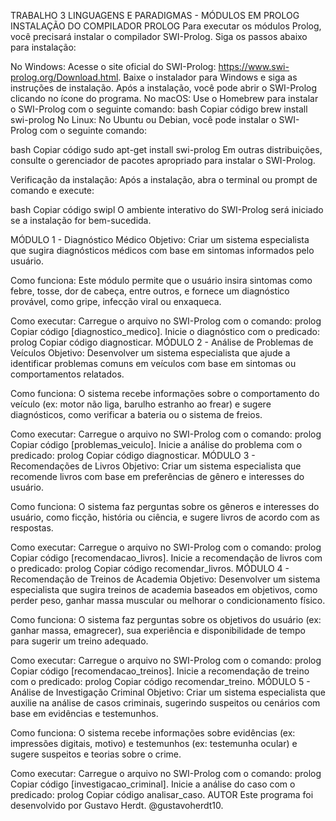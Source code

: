TRABALHO 3 LINGUAGENS E PARADIGMAS - MÓDULOS EM PROLOG
INSTALAÇÃO DO COMPILADOR PROLOG
Para executar os módulos Prolog, você precisará instalar o compilador SWI-Prolog. Siga os passos abaixo para instalação:

No Windows:
Acesse o site oficial do SWI-Prolog: https://www.swi-prolog.org/Download.html.
Baixe o instalador para Windows e siga as instruções de instalação.
Após a instalação, você pode abrir o SWI-Prolog clicando no ícone do programa.
No macOS:
Use o Homebrew para instalar o SWI-Prolog com o seguinte comando:
bash
Copiar código
brew install swi-prolog
No Linux:
No Ubuntu ou Debian, você pode instalar o SWI-Prolog com o seguinte comando:

bash
Copiar código
sudo apt-get install swi-prolog
Em outras distribuições, consulte o gerenciador de pacotes apropriado para instalar o SWI-Prolog.

Verificação da instalação:
Após a instalação, abra o terminal ou prompt de comando e execute:

bash
Copiar código
swipl
O ambiente interativo do SWI-Prolog será iniciado se a instalação for bem-sucedida.

MÓDULO 1 - Diagnóstico Médico
Objetivo:
Criar um sistema especialista que sugira diagnósticos médicos com base em sintomas informados pelo usuário.

Como funciona:
Este módulo permite que o usuário insira sintomas como febre, tosse, dor de cabeça, entre outros, e fornece um diagnóstico provável, como gripe, infecção viral ou enxaqueca.

Como executar:
Carregue o arquivo no SWI-Prolog com o comando:
prolog
Copiar código
[diagnostico_medico].
Inicie o diagnóstico com o predicado:
prolog
Copiar código
diagnosticar.
MÓDULO 2 - Análise de Problemas de Veículos
Objetivo:
Desenvolver um sistema especialista que ajude a identificar problemas comuns em veículos com base em sintomas ou comportamentos relatados.

Como funciona:
O sistema recebe informações sobre o comportamento do veículo (ex: motor não liga, barulho estranho ao frear) e sugere diagnósticos, como verificar a bateria ou o sistema de freios.

Como executar:
Carregue o arquivo no SWI-Prolog com o comando:
prolog
Copiar código
[problemas_veiculo].
Inicie a análise do problema com o predicado:
prolog
Copiar código
diagnosticar.
MÓDULO 3 - Recomendações de Livros
Objetivo:
Criar um sistema especialista que recomende livros com base em preferências de gênero e interesses do usuário.

Como funciona:
O sistema faz perguntas sobre os gêneros e interesses do usuário, como ficção, história ou ciência, e sugere livros de acordo com as respostas.

Como executar:
Carregue o arquivo no SWI-Prolog com o comando:
prolog
Copiar código
[recomendacao_livros].
Inicie a recomendação de livros com o predicado:
prolog
Copiar código
recomendar_livros.
MÓDULO 4 - Recomendação de Treinos de Academia
Objetivo:
Desenvolver um sistema especialista que sugira treinos de academia baseados em objetivos, como perder peso, ganhar massa muscular ou melhorar o condicionamento físico.

Como funciona:
O sistema faz perguntas sobre os objetivos do usuário (ex: ganhar massa, emagrecer), sua experiência e disponibilidade de tempo para sugerir um treino adequado.

Como executar:
Carregue o arquivo no SWI-Prolog com o comando:
prolog
Copiar código
[recomendacao_treinos].
Inicie a recomendação de treino com o predicado:
prolog
Copiar código
recomendar_treino.
MÓDULO 5 - Análise de Investigação Criminal
Objetivo:
Criar um sistema especialista que auxilie na análise de casos criminais, sugerindo suspeitos ou cenários com base em evidências e testemunhos.

Como funciona:
O sistema recebe informações sobre evidências (ex: impressões digitais, motivo) e testemunhos (ex: testemunha ocular) e sugere suspeitos e teorias sobre o crime.

Como executar:
Carregue o arquivo no SWI-Prolog com o comando:
prolog
Copiar código
[investigacao_criminal].
Inicie a análise do caso com o predicado:
prolog
Copiar código
analisar_caso.
AUTOR
Este programa foi desenvolvido por Gustavo Herdt. @gustavoherdt10.
